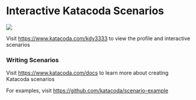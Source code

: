 # Interactive Katacoda Scenarios

[![](http://shields.katacoda.com/katacoda/kdy3333/count.svg)](https://www.katacoda.com/kdy3333 "Get your profile on Katacoda.com")

Visit https://www.katacoda.com/kdy3333 to view the profile and interactive scenarios

### Writing Scenarios
Visit https://www.katacoda.com/docs to learn more about creating Katacoda scenarios

For examples, visit https://github.com/katacoda/scenario-example
